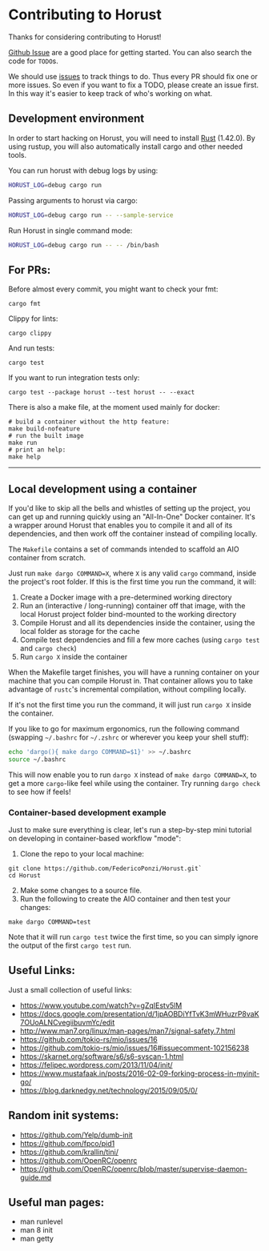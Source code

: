 # Contributing to Horust
Thanks for considering contributing to Horust! 

[Github Issue](https://github.com/FedericoPonzi/horust/issues) are a good place for getting started. 
You can also search the code for `TODO`s.

We should use [issues](https://github.com/FedericoPonzi/Horust/issues/new) to track things to do. Thus every PR should fix one or more issues. 
So even if you want to fix a TODO, please create an issue first. 
In this way it's easier to keep track of who's working on what.

## Development environment
In order to start hacking on Horust, you will need to install [Rust](https://www.rust-lang.org/tools/install) (1.42.0).
By using rustup, you will also automatically install cargo and other needed tools.

You can run horust with debug logs by using:
```bash
HORUST_LOG=debug cargo run 
```

Passing arguments to horust via cargo:
```bash
HORUST_LOG=debug cargo run -- --sample-service
```

Run Horust in single command mode:
```bash
HORUST_LOG=debug cargo run -- -- /bin/bash
```

## For PRs:
Before almost every commit, you might want to check your fmt:
```
cargo fmt
```

Clippy for lints:
```
cargo clippy
```

And run tests:
```
cargo test
```

If you want to run integration tests only:
```
cargo test --package horust --test horust -- --exact
```

There is also a make file, at the moment used mainly for docker:
```
# build a container without the http feature:
make build-nofeature
# run the built image
make run
# print an help:
make help 
```

---

## Local development using a container

If you'd like to skip all the bells and whistles of setting up the project, you can get up and running quickly using an
"All-In-One" Docker container. It's a wrapper around Horust that enables you to compile it and all of its dependencies,
and then work off the container instead of compiling locally.

The `Makefile` contains a set of commands intended to scaffold an AIO container from scratch.
 
Just run `make dargo COMMAND=X`, where `X` is any valid `cargo` command, inside the project's root folder.
If this is the first time you run the command, it will:

1. Create a Docker image with a pre-determined working directory
2. Run an (interactive / long-running) container off that image, with the local Horust project folder bind-mounted to the working directory
3. Compile Horust and all its dependencies inside the container, using the local folder as storage for the cache
4. Compile test dependencies and fill a few more caches (using `cargo test` and `cargo check`)
5. Run `cargo X` inside the container

When the Makefile target finishes, you will have a running container on your machine that you can compile Horust in.
That container allows you to take advantage of `rustc`'s incremental compilation, without compiling locally.

If it's not the first time you run the command, it will just run `cargo X` inside the container.

If you like to go for maximum ergonomics, run the following command (swapping `~/.bashrc` for `~/.zshrc` or wherever you keep your shell stuff):
 
```bash
echo 'dargo(){ make dargo COMMAND=$1}' >> ~/.bashrc
source ~/.bashrc
```

This will now enable you to run `dargo X` instead of `make dargo COMMAND=X`, to get a more `cargo`-like feel while using the container.
Try running `dargo check` to see how if feels!

### Container-based development example

Just to make sure everything is clear, let's run a step-by-step mini tutorial on developing in container-based workflow "mode":

1. Clone the repo to your local machine:
```shell 
git clone https://github.com/FedericoPonzi/Horust.git`
cd Horust
```
2. Make some changes to a source file.
3. Run the following to create the AIO container and then test your changes:
```shell
make dargo COMMAND=test
```

Note that it will run `cargo test` twice the first time, so you can simply ignore the output of the first `cargo test` run.

## Useful Links:
Just a small collection of useful links:
* https://www.youtube.com/watch?v=gZqIEstv5lM
* https://docs.google.com/presentation/d/1jpAOBDiYfTvK3mWHuzrP8vaK7OUoALNCvegiibuvmYc/edit
* http://www.man7.org/linux/man-pages/man7/signal-safety.7.html
* https://github.com/tokio-rs/mio/issues/16 
* https://github.com/tokio-rs/mio/issues/16#issuecomment-102156238
* https://skarnet.org/software/s6/s6-svscan-1.html
* https://felipec.wordpress.com/2013/11/04/init/
* https://www.mustafaak.in/posts/2016-02-09-forking-process-in-myinit-go/
* https://blog.darknedgy.net/technology/2015/09/05/0/

## Random init systems:
* https://github.com/Yelp/dumb-init
* https://github.com/fpco/pid1
* https://github.com/krallin/tini/
* https://github.com/OpenRC/openrc
* https://github.com/OpenRC/openrc/blob/master/supervise-daemon-guide.md

## Useful man pages:
* man runlevel
* man 8 init
* man getty
